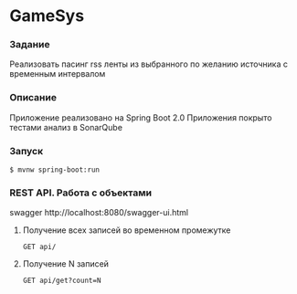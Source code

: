 # GameSys 
### Задание

Реализовать пасинг rss ленты из выбранного по желанию источника с временным интервалом

### Описание

Приложение реализовано на Spring Boot 2.0
Приложения покрыто тестами
анализ в SonarQube

### Запуск
`$ mvnw spring-boot:run`

### REST API. Работа с объектами
swagger http://localhost:8080/swagger-ui.html

1. Получение всех записей во временном промежутке

       GET api/
       
2. Получение N записей

       GET api/get?count=N
       
       


